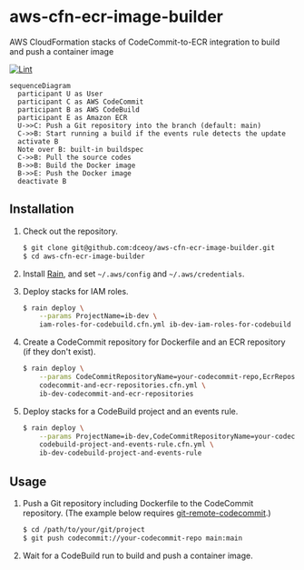 aws-cfn-ecr-image-builder
=========================

AWS CloudFormation stacks of CodeCommit-to-ECR integration to build and push a container image

[![Lint](https://github.com/dceoy/aws-cfn-ecr-image-builder/actions/workflows/lint.yml/badge.svg)](https://github.com/dceoy/aws-cfn-ecr-image-builder/actions/workflows/lint.yml)

```mermaid
sequenceDiagram
  participant U as User
  participant C as AWS CodeCommit
  participant B as AWS CodeBuild
  participant E as Amazon ECR
  U->>C: Push a Git repository into the branch (default: main)
  C->>B: Start running a build if the events rule detects the update
  activate B
  Note over B: built-in buildspec
  C->>B: Pull the source codes
  B->>B: Build the Docker image
  B->>E: Push the Docker image
  deactivate B
```

Installation
------------

1.  Check out the repository.

    ```sh
    $ git clone git@github.com:dceoy/aws-cfn-ecr-image-builder.git
    $ cd aws-cfn-ecr-image-builder
    ```

2.  Install [Rain](https://github.com/aws-cloudformation/rain), and set `~/.aws/config` and `~/.aws/credentials`.

3.  Deploy stacks for IAM roles.

    ```sh
    $ rain deploy \
        --params ProjectName=ib-dev \
        iam-roles-for-codebuild.cfn.yml ib-dev-iam-roles-for-codebuild
    ```

4.  Create a CodeCommit repository for Dockerfile and an ECR repository (if they don't exist).

    ```sh
    $ rain deploy \
        --params CodeCommitRepositoryName=your-codecommit-repo,EcrRepositoryName=your-ecr-repo \
        codecommit-and-ecr-repositories.cfn.yml \
        ib-dev-codecommit-and-ecr-repositories
    ```

5.  Deploy stacks for a CodeBuild project and an events rule.

    ```sh
    $ rain deploy \
        --params ProjectName=ib-dev,CodeCommitRepositoryName=your-codecommit-repo,EcrRepositoryName=your-ecr-repo,IamStackName=ib-dev-iam-roles-for-codebuild \
        codebuild-project-and-events-rule.cfn.yml \
        ib-dev-codebuild-project-and-events-rule
    ```

Usage
-----

1.  Push a Git repository including Dockerfile to the CodeCommit repository.
    (The example below requires [git-remote-codecommit](https://github.com/aws/git-remote-codecommit).)

    ```sh
    $ cd /path/to/your/git/project
    $ git push codecommit://your-codecommit-repo main:main
    ```

2.  Wait for a CodeBuild run to build and push a container image.
